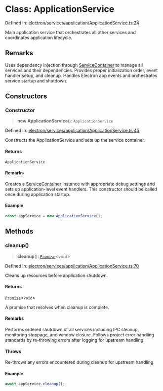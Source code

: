 # Class: ApplicationService

Defined in: [electron/services/application/ApplicationService.ts:24](https://github.com/Nick2bad4u/Uptime-Watcher/blob/8a1973382d5fe14c52996ecda381894eb7ecd4a6/electron/services/application/ApplicationService.ts#L24)

Main application service that orchestrates all other services and coordinates application lifecycle.

## Remarks

Uses dependency injection through [ServiceContainer](../../../ServiceContainer/classes/ServiceContainer.md) to manage all services and their dependencies. Provides proper initialization order, event handler setup, and cleanup. Handles Electron app events and orchestrates service startup and shutdown.

## Constructors

### Constructor

> **new ApplicationService**(): `ApplicationService`

Defined in: [electron/services/application/ApplicationService.ts:45](https://github.com/Nick2bad4u/Uptime-Watcher/blob/8a1973382d5fe14c52996ecda381894eb7ecd4a6/electron/services/application/ApplicationService.ts#L45)

Constructs the ApplicationService and sets up the service container.

#### Returns

`ApplicationService`

#### Remarks

Creates a [ServiceContainer](../../../ServiceContainer/classes/ServiceContainer.md) instance with appropriate debug settings and sets up application-level event handlers. This constructor should be called once during application startup.

#### Example

```typescript
const appService = new ApplicationService();
```

## Methods

### cleanup()

> **cleanup**(): [`Promise`](https://developer.mozilla.org/docs/Web/JavaScript/Reference/Global_Objects/Promise)\<`void`\>

Defined in: [electron/services/application/ApplicationService.ts:70](https://github.com/Nick2bad4u/Uptime-Watcher/blob/8a1973382d5fe14c52996ecda381894eb7ecd4a6/electron/services/application/ApplicationService.ts#L70)

Cleans up resources before application shutdown.

#### Returns

[`Promise`](https://developer.mozilla.org/docs/Web/JavaScript/Reference/Global_Objects/Promise)\<`void`\>

A promise that resolves when cleanup is complete.

#### Remarks

Performs ordered shutdown of all services including IPC cleanup, monitoring stoppage, and window closure. Follows project error handling standards by re-throwing errors after logging for upstream handling.

#### Throws

Re-throws any errors encountered during cleanup for upstream handling.

#### Example

```typescript
await appService.cleanup();
```
